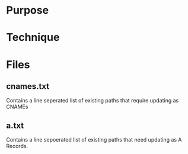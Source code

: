 # Purpose

# Technique

# Files

## cnames.txt
Contains a line seperated list of existing paths that require updating as CNAMEs

## a.txt
Contains a line sepoerated list of existing paths that need updating as A Records.


